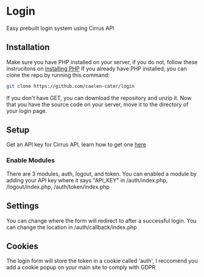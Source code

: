 # Login
Easy prebuilt login system using Cirrus API

## Installation
Make sure you have PHP installed on your server, if you do not, follow these instrucitons on [installing PHP](https://www.php.net/manual/en/install.php)
If you already have PHP installed, you can clone the repo by running this command:
```bash
git clone https://github.com/caelen-cater/login
```
If you don't have GET, you can download the repository and unzip it.
Now that you have the source code on your server, move it to the directory of your login page.

## Setup
Get an API key for Cirrus API, learn how to get one [here](https://api.cirrus.center/docs/hc/articles/3/14/11/api-keys)
### Enable Modules
There are 3 modules, auth, logout, and token. You can enabled a module by adding your API key where it says "API_KEY" in /auth/index.php, /logout/index.php, /auth/token/index.php

## Settings
You can change where the form will redirect to after a successful login. You can change the location in /auth/callback/index.php

## Cookies
The login form will store the token in a cookie called 'auth', I reccomend you add a cookie popup on your main site to comply with GDPR
